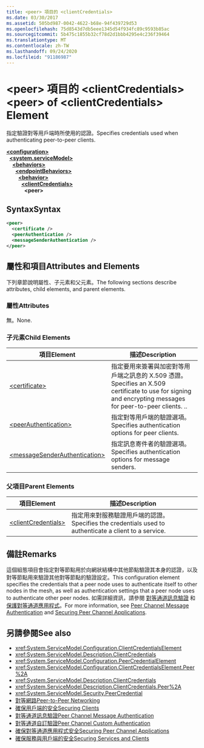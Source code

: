 ```yaml
---
title: <peer> 項目的 <clientCredentials>
ms.date: 03/30/2017
ms.assetid: 505bd987-0042-4622-b68e-94f439729d53
ms.openlocfilehash: 75d8543d7db5eee1345d54f934fc89c9593b85ac
ms.sourcegitcommit: 5b475c1855b32cf78d2d1bbb4295e4c236f39464
ms.translationtype: MT
ms.contentlocale: zh-TW
ms.lasthandoff: 09/24/2020
ms.locfileid: "91186987"
---
```

# <a name="peer-of-clientcredentials-element"></a><span data-ttu-id="678b3-102">\<peer> 項目的 \<clientCredentials></span><span class="sxs-lookup"><span data-stu-id="678b3-102">\<peer> of \<clientCredentials> Element</span></span>

<span data-ttu-id="678b3-103">指定驗證對等用戶端時所使用的認證。</span><span class="sxs-lookup"><span data-stu-id="678b3-103">Specifies credentials used when authenticating peer-to-peer clients.</span></span>  
  
[**\<configuration>**](../configuration-element.md)\
&nbsp;&nbsp;[**\<system.serviceModel>**](system-servicemodel.md)\
&nbsp;&nbsp;&nbsp;&nbsp;[**\<behaviors>**](behaviors.md)\
&nbsp;&nbsp;&nbsp;&nbsp;&nbsp;&nbsp;[**\<endpointBehaviors>**](endpointbehaviors.md)\
&nbsp;&nbsp;&nbsp;&nbsp;&nbsp;&nbsp;&nbsp;&nbsp;[**\<behavior>**](behavior-of-endpointbehaviors.md)\
&nbsp;&nbsp;&nbsp;&nbsp;&nbsp;&nbsp;&nbsp;&nbsp;&nbsp;&nbsp;[**\<clientCredentials>**](clientcredentials.md)\
&nbsp;&nbsp;&nbsp;&nbsp;&nbsp;&nbsp;&nbsp;&nbsp;&nbsp;&nbsp;&nbsp;&nbsp;**\<peer>**  
  
## <a name="syntax"></a><span data-ttu-id="678b3-104">Syntax</span><span class="sxs-lookup"><span data-stu-id="678b3-104">Syntax</span></span>  
  
```xml  
<peer>
  <certificate />
  <peerAuthentication />
  <messageSenderAuthentication />
</peer>
```  
  
## <a name="attributes-and-elements"></a><span data-ttu-id="678b3-105">屬性和項目</span><span class="sxs-lookup"><span data-stu-id="678b3-105">Attributes and Elements</span></span>  

 <span data-ttu-id="678b3-106">下列章節說明屬性、子元素和父元素。</span><span class="sxs-lookup"><span data-stu-id="678b3-106">The following sections describe attributes, child elements, and parent elements.</span></span>  
  
### <a name="attributes"></a><span data-ttu-id="678b3-107">屬性</span><span class="sxs-lookup"><span data-stu-id="678b3-107">Attributes</span></span>  

 <span data-ttu-id="678b3-108">無。</span><span class="sxs-lookup"><span data-stu-id="678b3-108">None.</span></span>  
  
### <a name="child-elements"></a><span data-ttu-id="678b3-109">子元素</span><span class="sxs-lookup"><span data-stu-id="678b3-109">Child Elements</span></span>  
  
|<span data-ttu-id="678b3-110">項目</span><span class="sxs-lookup"><span data-stu-id="678b3-110">Element</span></span>|<span data-ttu-id="678b3-111">描述</span><span class="sxs-lookup"><span data-stu-id="678b3-111">Description</span></span>|  
|-------------|-----------------|  
|[\<certificate>](certificate-element.md)|<span data-ttu-id="678b3-112">指定要用來簽署與加密對等用戶端之訊息的 X.509 憑證。</span><span class="sxs-lookup"><span data-stu-id="678b3-112">Specifies an X.509 certificate to use for signing and encrypting messages for peer-to-peer clients.</span></span> <span data-ttu-id="678b3-113">.</span><span class="sxs-lookup"><span data-stu-id="678b3-113">.</span></span>|  
|[\<peerAuthentication>](peerauthentication-element.md)|<span data-ttu-id="678b3-114">指定對等用戶端的驗證選項。</span><span class="sxs-lookup"><span data-stu-id="678b3-114">Specifies authentication options for peer clients.</span></span>|  
|[\<messageSenderAuthentication>](messagesenderauthentication-element.md)|<span data-ttu-id="678b3-115">指定訊息寄件者的驗證選項。</span><span class="sxs-lookup"><span data-stu-id="678b3-115">Specifies authentication options for message senders.</span></span>|  
  
### <a name="parent-elements"></a><span data-ttu-id="678b3-116">父項目</span><span class="sxs-lookup"><span data-stu-id="678b3-116">Parent Elements</span></span>  
  
|<span data-ttu-id="678b3-117">項目</span><span class="sxs-lookup"><span data-stu-id="678b3-117">Element</span></span>|<span data-ttu-id="678b3-118">描述</span><span class="sxs-lookup"><span data-stu-id="678b3-118">Description</span></span>|  
|-------------|-----------------|  
|[\<clientCredentials>](clientcredentials.md)|<span data-ttu-id="678b3-119">指定用來對服務驗證用戶端的認證。</span><span class="sxs-lookup"><span data-stu-id="678b3-119">Specifies the credentials used to authenticate a client to a service.</span></span>|  
  
## <a name="remarks"></a><span data-ttu-id="678b3-120">備註</span><span class="sxs-lookup"><span data-stu-id="678b3-120">Remarks</span></span>  

 <span data-ttu-id="678b3-121">這個組態項目會指定對等節點用於向網狀結構中其他節點驗證其本身的認證，以及對等節點用來驗證其他對等節點的驗證設定。</span><span class="sxs-lookup"><span data-stu-id="678b3-121">This configuration element specifies the credentials that a peer node uses to authenticate itself to other nodes in the mesh, as well as authentication settings that a peer node uses to authenticate other peer nodes.</span></span> <span data-ttu-id="678b3-122">如需詳細資訊，請參閱 [對等通道訊息驗證](/previous-versions/dotnet/netframework-3.5/aa967730(v=vs.90)) 和 [保護對等通道應用程式](../../../wcf/feature-details/securing-peer-channel-applications.md)。</span><span class="sxs-lookup"><span data-stu-id="678b3-122">For more information, see [Peer Channel Message Authentication](/previous-versions/dotnet/netframework-3.5/aa967730(v=vs.90)) and [Securing Peer Channel Applications](../../../wcf/feature-details/securing-peer-channel-applications.md).</span></span>  
  
## <a name="see-also"></a><span data-ttu-id="678b3-123">另請參閱</span><span class="sxs-lookup"><span data-stu-id="678b3-123">See also</span></span>

- <xref:System.ServiceModel.Configuration.ClientCredentialsElement>
- <xref:System.ServiceModel.Description.ClientCredentials>
- <xref:System.ServiceModel.Configuration.PeerCredentialElement>
- <xref:System.ServiceModel.Configuration.ClientCredentialsElement.Peer%2A>
- <xref:System.ServiceModel.Description.ClientCredentials>
- <xref:System.ServiceModel.Description.ClientCredentials.Peer%2A>
- <xref:System.ServiceModel.Security.PeerCredential>
- [<span data-ttu-id="678b3-124">對等網路</span><span class="sxs-lookup"><span data-stu-id="678b3-124">Peer-to-Peer Networking</span></span>](../../../wcf/feature-details/peer-to-peer-networking.md)
- [<span data-ttu-id="678b3-125">確保用戶端的安全</span><span class="sxs-lookup"><span data-stu-id="678b3-125">Securing Clients</span></span>](../../../wcf/securing-clients.md)
- <span data-ttu-id="678b3-126">[對等通道訊息驗證](/previous-versions/dotnet/netframework-3.5/aa967730(v=vs.90))</span><span class="sxs-lookup"><span data-stu-id="678b3-126">[Peer Channel Message Authentication](/previous-versions/dotnet/netframework-3.5/aa967730(v=vs.90))</span></span>
- <span data-ttu-id="678b3-127">[對等通道自訂驗證](/previous-versions/dotnet/netframework-3.5/ms751447(v=vs.90))</span><span class="sxs-lookup"><span data-stu-id="678b3-127">[Peer Channel Custom Authentication](/previous-versions/dotnet/netframework-3.5/ms751447(v=vs.90))</span></span>
- [<span data-ttu-id="678b3-128">確保對等通道應用程式安全</span><span class="sxs-lookup"><span data-stu-id="678b3-128">Securing Peer Channel Applications</span></span>](../../../wcf/feature-details/securing-peer-channel-applications.md)
- [<span data-ttu-id="678b3-129">確保服務與用戶端的安全</span><span class="sxs-lookup"><span data-stu-id="678b3-129">Securing Services and Clients</span></span>](../../../wcf/feature-details/securing-services-and-clients.md)
